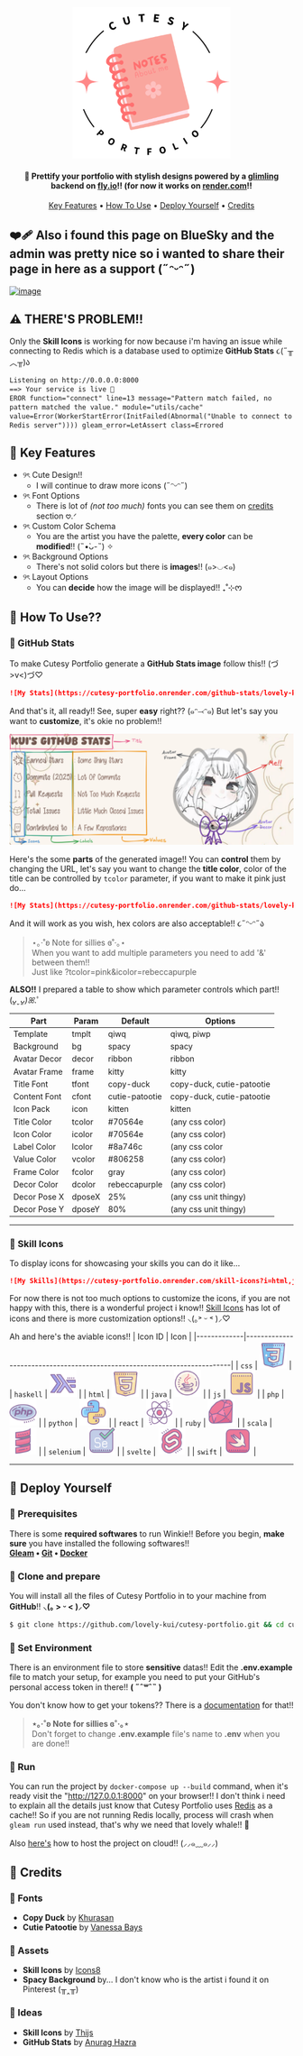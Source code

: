 <p align="center"><img width="280" src="./src/assets/logo.png"/></p>
<h4 align="center">💞 Prettify your portfolio with stylish designs powered by a <a href="https://gleam.run">glimling</a> backend on <a href="https://fly.io">fly.io</a>!! (for now it works on <a href="https://render.com">render.com</a>!!</h4>
<p align="center">
  <a href="#-key-features">Key Features</a> •
  <a href="#-how-to-use">How To Use</a> •
  <a href="#-deploy-yourself">Deploy Yourself</a> •
  <a href="#-credits">Credits</a>
</p>

## ❤️‍🩹 Also i found this page on BlueSky and the admin was pretty nice so i wanted to share their page in here as a support (˶ᵔᵕᵔ˶)
[![image](https://github.com/user-attachments/assets/56b85877-d569-4473-a320-5795fd973334)](https://bsky.app/profile/melvinjr23.bsky.social)


## ⚠️ THERE'S PROBLEM!!
Only the **Skill Icons** is working for now because i'm having an issue while connecting to Redis which is a database used to optimize **GitHub Stats** ૮(˶╥︿╥)ა

```log
Listening on http://0.0.0.0:8000
==> Your service is live 🎉
EROR function="connect" line=13 message="Pattern match failed, no pattern matched the value." module="utils/cache" value=Error(WorkerStartError(InitFailed(Abnormal("Unable to connect to Redis server")))) gleam_error=LetAssert class=Errored
```

## 🍓 Key Features

* ୨ৎ Cute Design!!
  - I will continue to draw more icons (˶ᵔᵕᵔ˶)
* ୨ৎ Font Options
  - There is lot of *(not too much)* fonts you can see them on [credits](#-credits) section 𖹭.ᐟ
* ୨ৎ Custom Color Schema
  - You are the artist you have the palette, **every color** can be **modified**!! (˵•̀ᴗ-˵) ✧
* ୨ৎ Background Options
  - There's not solid colors but there is **images**!! (๑>◡<๑)
* ୨ৎ Layout Options
  - You can **decide** how the image will be displayed!! ₊˚⊹ᰔ

## 🌷 How To Use??

### 💄 GitHub Stats

To make Cutesy Portfolio generate a **GitHub Stats image** follow this!! (づ>v<)づ♡
```md
![My Stats](https://cutesy-portfolio.onrender.com/github-stats/lovely-kui)
```
And that's it, all ready!! See, super **easy** right?? (๑ᵔ⤙ᵔ๑) But let's say you want to **customize**, it's okie no problem!!

<img src="./src/assets/example.png">

Here's the some **parts** of the generated image!!
You can **control** them by changing the URL, let's say you want to change the **title color**,
color of the title can be controlled by `tcolor` parameter, if you want to make it pink just do...
```md
![My Stats](https://cutesy-portfolio.onrender.com/github-stats/lovely-kui?tcolor=pink)
```
And it will work as you wish, hex colors are also acceptable!! ૮˶ᵔᵕᵔ˶ა

> ⋆｡‧˚ʚ Note for sillies ɞ˚‧｡⋆ \
>   When you want to add multiple parameters you need to add '&' between them!! \
>   Just like ?tcolor=pink&icolor=rebeccapurple

**ALSO!!** I prepared a table to show which parameter controls which part!! (*ᴗ͈ˬᴗ͈)ꕤ*.ﾟ

| Part         | Param  | Default        | Options                   |
|--------------|--------|----------------|---------------------------|
| Template     | tmplt  | qiwq           | qiwq, piwp                |
| Background   | bg     | spacy          | spacy                     |
| Avatar Decor | decor  | ribbon         | ribbon                    |
| Avatar Frame | frame  | kitty          | kitty                     |
| Title Font   | tfont  | copy-duck      | copy-duck, cutie-patootie |
| Content Font | cfont  | cutie-patootie | copy-duck, cutie-patootie |
| Icon Pack    | icon   | kitten         | kitten                    |
| Title Color  | tcolor | #70564e        | (any css color)           |
| Icon Color   | icolor | #70564e        | (any css color)           |
| Label Color  | lcolor | #8a746c        | (any css color            |
| Value Color  | vcolor | #806258        | (any css color)           |
| Frame Color  | fcolor | gray           | (any css color)           |
| Decor Color  | dcolor | rebeccapurple  | (any css color)           |
| Decor Pose X | dposeX | 25%            | (any css unit thingy)     |
| Decor Pose Y | dposeY | 80%            | (any css unit thingy)     |

---

### 🍭 Skill Icons

To display icons for showcasing your skills you can do it like...
```md
![My Skills](https://cutesy-portfolio.onrender.com/skill-icons?i=html,js,swift,haskell)
```
For now there is not too much options to customize the icons,
if you are not happy with this, there is a wonderful project i know!!
[Skill Icons](https://github.com/tandpfun/skill-icons) has lot of icons and there is more customization options!! ⸜(｡˃ ᵕ ˂ )⸝♡

Ah and here's the aviable icons!!
| Icon ID     | Icon                                                                     |
|-------------|--------------------------------------------------------------------------|
| `css`       | <img src="./src/views/skill_icons/assets/icons/css.svg" width="48">      |
| `haskell`  | <img src="./src/views/skill_icons/assets/icons/haskell.svg" width="48">   |
| `html`      | <img src="./src/views/skill_icons/assets/icons/html.svg" width="48">     |
| `java`      | <img src="./src/views/skill_icons/assets/icons/java.svg" width="48">     |
| `js`        | <img src="./src/views/skill_icons/assets/icons/js.svg" width="48">       |
| `php`       | <img src="./src/views/skill_icons/assets/icons/php.svg" width="48">      |
| `python`    | <img src="./src/views/skill_icons/assets/icons/python.svg" width="48">   |
| `react`     | <img src="./src/views/skill_icons/assets/icons/react.svg" width="48">    |
| `ruby`      | <img src="./src/views/skill_icons/assets/icons/ruby.svg" width="48">     |
| `scala`     | <img src="./src/views/skill_icons/assets/icons/scala.svg" width="48">    |
| `selenium`  | <img src="./src/views/skill_icons/assets/icons/selenium.svg" width="48"> |
| `svelte`    | <img src="./src/views/skill_icons/assets/icons/svelte.svg" width="48">   |
| `swift`     | <img src="./src/views/skill_icons/assets/icons/swift.svg" width="48">    |

---

## 🍰 Deploy Yourself

### 🎀 Prerequisites

There is some **required softwares** to run Winkie!! Before you begin, **make sure** you have installed the following softwares!! \
**[Gleam](https://gleam.run/getting-started/installing/) • [Git](https://git-scm.com/downloads) • [Docker](https://docs.docker.com/get-started/get-docker)**

### 💞 Clone and prepare

You will install all the files of Cutesy Portfolio in to your machine from **GitHub**!! **⸜(｡ > ᵕ < )⸝♡**
```sh
$ git clone https://github.com/lovely-kui/cutesy-portfolio.git && cd cutesy-portfolio
```

### 🌷 Set Environment

There is an environment file to store **sensitive** datas!!
Edit the **.env.example** file to match your setup,
for example you need to put your GitHub's personal access token in there!! **( ˶ˆ꒳ˆ˵ )**

You don't know how to get your tokens?? There is a [documentation](https://docs.github.com/en/authentication/keeping-your-account-and-data-secure/managing-your-personal-access-tokens#creating-a-personal-access-token-classic) for that!!

> **⋆｡‧˚ʚ Note for sillies ɞ˚‧｡⋆** \
> Don't forget to change **.env.example** file's name to **.env** when you are done!!

### 💖 Run

You can run the project by `docker-compose up --build` command, when it's ready visit the "http://127.0.0.1:8000" on your browser!!
I don't think i need to explain all the details just know that Cutesy Portfolio uses [Redis](https://redis.io/) as a cache!!
So if you are not running Redis locally, process will crash when `gleam run` used instead, that's why we need that lovely whale!! 🐳

Also [here's](https://gleam.run/deployment/fly/) how to host the project on cloud!! (⸝⸝๑﹏๑⸝⸝)

## 🍬 Credits

### 🧸 Fonts
* **Copy Duck** by [Khurasan](https://fontbundles.net/khurasan)
* **Cutie Patootie** by [Vanessa Bays](http://bythebutterfly.com)

### 🍡 Assets

* **Skill Icons** by [Icons8](https://icons8.com/icons/set/logos--style-dusk)
* **Spacy Background** by... I don't know who is the artist i found it on Pinterest (╥‸╥)

### 🍥 Ideas
* **Skill Icons** by [Thijs](https://github.com/tandpfun)
* **GitHub Stats** by [Anurag Hazra](https://github.com/anuraghazra)
